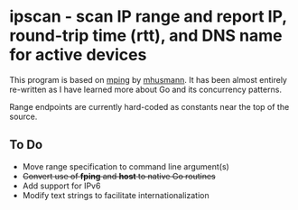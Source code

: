 # ipscan - scan IP range and report IP, round-trip time (rtt), and DNS name for active devices

This program is based on [mping](https://github.com/mhusmann/mping) by [mhusmann](https://github.com/mhusmann).
It has been almost entirely re-written as I have learned more about Go and its concurrency patterns.

Range endpoints are currently hard-coded as constants near the top of the source.

## To Do

- Move range specification to command line argument(s)
- ~~Convert use of **fping** and **host** to native Go routines~~
- Add support for IPv6
- Modify text strings to facilitate internationalization
